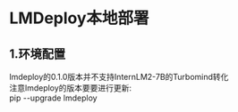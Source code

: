 # LMDeploy本地部署
## 1.环境配置
lmdeploy的0.1.0版本并不支持InternLM2-7B的Turbomind转化  
注意lmdeploy的版本要要进行更新:  
  pip --upgrade lmdeploy 
